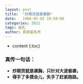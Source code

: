 ```yaml
---
layout: post
title:  "炒期货就是袭胸"
date:   1986-05-02 19:50:00
categories: 2021
tags: 鉴乳
author: 首席鉴乳师
---
```


* content
{:toc}

### 真传一句话：
* **炒期货就是袭胸，只针对大波偷袭，**
* **得手了多摸会儿，失手了赶紧跑路。**
